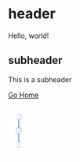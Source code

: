 # header

Hello, world!

## subheader

This is a subheader

[Go Home](/docs/wiki/Home.md)

<img src="https://raw.githubusercontent.com/utilitywarehouse/swaggerui/refs/heads/master/docs/wiki/architecture-stuff/diagram.svg" height="100vh" alt="who knows this might actually work" />
